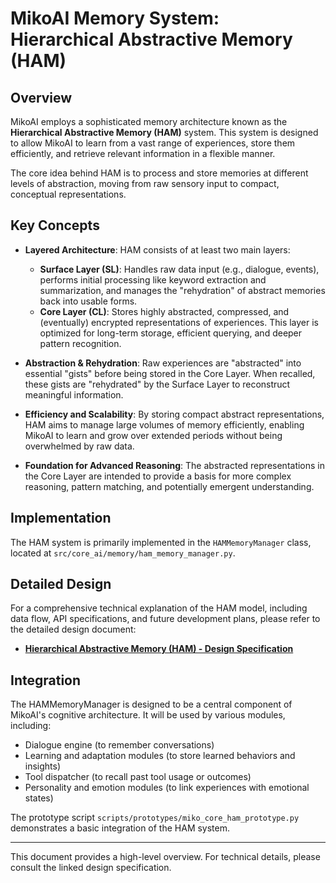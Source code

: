 # MikoAI Memory System: Hierarchical Abstractive Memory (HAM)

## Overview

MikoAI employs a sophisticated memory architecture known as the **Hierarchical
Abstractive Memory (HAM)** system. This system is designed to allow MikoAI to
learn from a vast range of experiences, store them efficiently, and retrieve
relevant information in a flexible manner.

The core idea behind HAM is to process and store memories at different levels of
abstraction, moving from raw sensory input to compact, conceptual
representations.

## Key Concepts

- **Layered Architecture**: HAM consists of at least two main layers:
  - **Surface Layer (SL)**: Handles raw data input (e.g., dialogue, events),
    performs initial processing like keyword extraction and summarization, and
    manages the "rehydration" of abstract memories back into usable forms.
  - **Core Layer (CL)**: Stores highly abstracted, compressed, and (eventually)
    encrypted representations of experiences. This layer is optimized for
    long-term storage, efficient querying, and deeper pattern recognition.

- **Abstraction & Rehydration**: Raw experiences are "abstracted" into essential
  "gists" before being stored in the Core Layer. When recalled, these gists are
  "rehydrated" by the Surface Layer to reconstruct meaningful information.

- **Efficiency and Scalability**: By storing compact abstract representations,
  HAM aims to manage large volumes of memory efficiently, enabling MikoAI to
  learn and grow over extended periods without being overwhelmed by raw data.

- **Foundation for Advanced Reasoning**: The abstracted representations in the
  Core Layer are intended to provide a basis for more complex reasoning, pattern
  matching, and potentially emergent understanding.

## Implementation

The HAM system is primarily implemented in the `HAMMemoryManager` class, located
at `src/core_ai/memory/ham_memory_manager.py`.

## Detailed Design

For a comprehensive technical explanation of the HAM model, including data flow,
API specifications, and future development plans, please refer to the detailed
design document:

- **[Hierarchical Abstractive Memory (HAM) - Design Specification](./ham-design.md)**

## Integration

The HAMMemoryManager is designed to be a central component of MikoAI's cognitive
architecture. It will be used by various modules, including:

- Dialogue engine (to remember conversations)
- Learning and adaptation modules (to store learned behaviors and insights)
- Tool dispatcher (to recall past tool usage or outcomes)
- Personality and emotion modules (to link experiences with emotional states)

The prototype script `scripts/prototypes/miko_core_ham_prototype.py`
demonstrates a basic integration of the HAM system.

---

This document provides a high-level overview. For technical details, please
consult the linked design specification.
